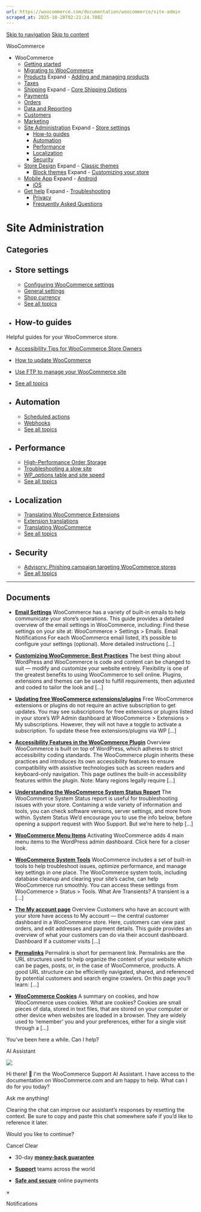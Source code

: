 ```yaml
---
url: https://woocommerce.com/documentation/woocommerce/site-admin
scraped_at: 2025-10-20T02:21:24.708Z
---
```


[Skip to navigation](https://woocommerce.com/documentation/woocommerce/site-admin/#main-navigation) [Skip to content](https://woocommerce.com/documentation/woocommerce/site-admin/#page)

WooCommerce

- WooCommerce
  - [Getting started](https://woocommerce.com/documentation/woocommerce/getting-started/ "Everything you’ll need to get your online store up and running. From installation to managing orders — our guides can help with configuring WooCommerce to work for your business.")
  - [Migrating to WooCommerce](https://woocommerce.com/documentation/woocommerce/migrating-to-woocommerce/ "Ready to switch platforms? Our migration guides help you confidently move your store to WooCommerce. Whether you're just exploring or already planning the transition, you'll find step-by-step resources to get set up, transfer your data, and unlock the flexibility and control that come with owning your store.")
  - [Products](https://woocommerce.com/documentation/woocommerce/core-products/ "Products") Expand    - [Adding and managing products](https://woocommerce.com/document/managing-products/ "Adding and managing products")
  - [Taxes](https://woocommerce.com/documentation/woocommerce/taxes/ "Taxes")
  - [Shipping](https://woocommerce.com/documentation/woocommerce/shipping/ "Shipping") Expand    - [Core Shipping Options](https://woocommerce.com/documentation/woocommerce/shipping/core-shipping-options/ "Core Shipping Options")
  - [Payments](https://woocommerce.com/documentation/woocommerce/payments/ "Payments")
  - [Orders](https://woocommerce.com/documentation/woocommerce/orders/ "Orders")
  - [Data and Reporting](https://woocommerce.com/documentation/woocommerce/data-reporting/ "Data and Reporting")
  - [Customers](https://woocommerce.com/documentation/woocommerce/customers/ "Customers")
  - [Marketing](https://woocommerce.com/documentation/woocommerce/marketing/ "Marketing")
  - [Site Administration](https://woocommerce.com/documentation/woocommerce/site-admin/ "Site Administration") Expand    - [Store settings](https://woocommerce.com/documentation/woocommerce/site-admin/store-settings/ "Store settings")
    - [How-to guides](https://woocommerce.com/documentation/woocommerce/site-admin/how-to/ "Helpful guides for your WooCommerce store.")
    - [Automation](https://woocommerce.com/documentation/woocommerce/site-admin/automation/ "Automation")
    - [Performance](https://woocommerce.com/documentation/woocommerce/site-admin/performance/ "Performance")
    - [Localization](https://woocommerce.com/documentation/woocommerce/site-admin/localization/ "Localization")
    - [Security](https://woocommerce.com/documentation/woocommerce/site-admin/security/ "Security")
  - [Store Design](https://woocommerce.com/documentation/woocommerce/store-design/ "Store Design") Expand    - [Classic themes](https://woocommerce.com/documentation/woocommerce/store-design/classic-themes/ "Classic themes")
    - [Block themes](https://woocommerce.com/documentation/woocommerce/store-design/block-themes-store-editing/ "Store Editing is a new paradigm for managing your store's design. Use this content to learn how the editor (and this system) works.") Expand      - [Customizing your store](https://woocommerce.com/documentation/woocommerce/store-design/block-themes-store-editing/customize-your-store/ "Check these guides for explanations on how to customize the different sections of your WooCommerce store. Note that many of these details only apply when your site is using a block theme.")
  - [Mobile App](https://woocommerce.com/documentation/woocommerce/mobile/ "Mobile App") Expand    - [Android](https://woocommerce.com/documentation/woocommerce/mobile/mobile-android/ "Android")
    - [iOS](https://woocommerce.com/documentation/woocommerce/mobile/mobile-ios/ "iOS")
  - [Get help](https://woocommerce.com/documentation/woocommerce/get-help/ "Get help with WooCommerce and WordPress by checking out our collection of guides, FAQs, and documentation.  Start here: our troubleshooting guide addresses some of the most common issues. You can also get help from your fellow merchants in the WooCommerce support forums.") Expand    - [Troubleshooting](https://woocommerce.com/documentation/woocommerce/get-help/troubleshooting-get-help/ "Not sure where to start? Check out our Troubleshooting Guide to read about common issues and their solutions.")
    - [Privacy](https://woocommerce.com/documentation/woocommerce/get-help/privacy/ "Information about what customer data may be collected and shared when a store uses extensions sold on WooCommerce.com. For information about your privacy when making purchases on WooCommerce.com, visit automattic.com/privacy.")
    - [Frequently Asked Questions](https://woocommerce.com/documentation/woocommerce/get-help/frequently-asked-questions/ "Frequently Asked Questions")

# Site Administration

## Categories

- ## Store settings



  - [Configuring WooCommerce settings](https://woocommerce.com/document/configuring-woocommerce-settings/)
  - [General settings](https://woocommerce.com/document/configuring-woocommerce-settings/general/)
  - [Shop currency](https://woocommerce.com/document/shop-currency/)
  - [See all topics](https://woocommerce.com/documentation/woocommerce/site-admin/store-settings/)
- ## How-to guides


Helpful guides for your WooCommerce store.
  - [Accessibility Tips for WooCommerce Store Owners](https://woocommerce.com/document/accessibility-tips-for-store-owners/)
  - [How to update WooCommerce](https://woocommerce.com/document/how-to-update-woocommerce/)
  - [Use FTP to manage your WooCommerce site](https://woocommerce.com/document/use-ftp-to-manage-your-woocommerce-site/)
  - [See all topics](https://woocommerce.com/documentation/woocommerce/site-admin/how-to/)
- ## Automation



  - [Scheduled actions](https://woocommerce.com/document/understanding-the-woocommerce-system-status-report/scheduled-actions/)
  - [Webhooks](https://woocommerce.com/document/webhooks/)
  - [See all topics](https://woocommerce.com/documentation/woocommerce/site-admin/automation/)
- ## Performance



  - [High-Performance Order Storage](https://woocommerce.com/document/high-performance-order-storage/)
  - [Troubleshooting a slow site](https://woocommerce.com/document/troubleshooting-a-slow-site/)
  - [WP\_options table and site speed](https://woocommerce.com/document/wp_options-table-and-site-speed/)
  - [See all topics](https://woocommerce.com/documentation/woocommerce/site-admin/performance/)
- ## Localization



  - [Translating WooCommerce Extensions](https://woocommerce.com/document/translate-woocommerce-extensions/)
  - [Extension translations](https://woocommerce.com/document/extension-translations/)
  - [Translating WooCommerce](https://woocommerce.com/document/woocommerce-localization/)
  - [See all topics](https://woocommerce.com/documentation/woocommerce/site-admin/localization/)
- ## Security



  - [Advisory: Phishing campaign targeting WooCommerce stores](https://woocommerce.com/document/advisory-phishing-campaign-targeting-woocommerce-stores/)
  - [See all topics](https://woocommerce.com/documentation/woocommerce/site-admin/security/)

* * *

## Documents

- [**Email Settings**](https://woocommerce.com/document/configuring-woocommerce-settings/email-settings/)
WooCommerce has a variety of built-in emails to help communicate your store’s operations. This guide provides a detailed overview of the email settings in WooCommerce, including: Find these settings on your site at: WooCommerce > Settings > Emails. Email Notifications For each WooCommerce email listed, it’s possible to configure your settings (optional). More detailed instructions \[…\]

- [**Customizing WooCommerce: Best Practices**](https://woocommerce.com/document/customizing-woocommerce-best-practices/)
The best thing about WordPress and WooCommerce is code and content can be changed to suit — modify and customize your website entirely. Flexibility is one of the greatest benefits to using WooCommerce to sell online. Plugins, extensions and themes can be used to fulfill requirements, then adjusted and coded to tailor the look and \[…\]

- [**Updating free WooCommerce extensions/plugins**](https://woocommerce.com/document/updating-free-woocommerce-plugins/)
Free WooCommerce extensions or plugins do not require an active subscription to get updates. You may see subscriptions for free extensions or plugins listed in your store’s WP Admin dashboard at WooCommerce > Extensions > My subscriptions. However, they will not have a toggle to activate a subscription. To update these free extensions/plugins via WP \[…\]

- [**Accessibility Features in the WooCommerce Plugin**](https://woocommerce.com/document/accessibility-features-in-woocommerce/)
Overview WooCommerce is built on top of WordPress, which adheres to strict accessibility coding standards. The WooCommerce plugin inherits these practices and introduces its own accessibility features to ensure compatibility with assistive technologies such as screen readers and keyboard-only navigation. This page outlines the built-in accessibility features within the plugin. Note: Many regions legally require \[…\]

- [**Understanding the WooCommerce System Status Report**](https://woocommerce.com/document/understanding-the-woocommerce-system-status-report/)
The WooCommerce System Status report is useful for troubleshooting issues with your store. Containing a wide variety of information and tools, you can check software versions, server settings, and more from within. System Status We’d encourage you to use the info below, before opening a support request with Woo Support. But we’re here to help \[…\]

- [**WooCommerce Menu Items**](https://woocommerce.com/document/woocommerce-menu-items/)
Activating WooCommerce adds 4 main menu items to the WordPress admin dashboard. Click here for a closer look.

- [**WooCommerce System Tools**](https://woocommerce.com/document/understanding-the-woocommerce-system-status-report/tools/)
WooCommerce includes a set of built-in tools to help troubleshoot issues, optimize performance, and manage key settings in one place. The WooCommerce system tools, including database cleanup and clearing your site’s cache, can help WooCommerce run smoothly. You can access these settings from WooCommerce > Status > Tools. What Are Transients? A transient is a \[…\]

- [**The My account page**](https://woocommerce.com/document/the-my-account-page/)
Overview Customers who have an account with your store have access to My account — the central customer dashboard in a WooCommerce store. Here, customers can view past orders, and edit addresses and payment details. This guide provides an overview of what your customers can do via their account dashboard. Dashboard If a customer visits \[…\]

- [**Permalinks**](https://woocommerce.com/document/permalinks/)
Permalink is short for permanent link. Permalinks are the URL structures used to help organize the content of your website which can be pages, posts, or, in the case of WooCommerce, products. A good URL structure can be efficiently navigated, shared, and referenced by potential customers and search engine crawlers. On this page you’ll learn: \[…\]

- [**WooCommerce Cookies**](https://woocommerce.com/document/woocommerce-cookies/)
A summary on cookies, and how WooCommerce uses cookies. What are cookies? Cookies are small pieces of data, stored in text files, that are stored on your computer or other device when websites are loaded in a browser. They are widely used to ‘remember’ you and your preferences, either for a single visit through a \[…\]


You've been here a while. Can I help?

AI Assistant

![](https://woocommerce.com/wp-content/themes/woo/images/svg/support-chat-bot-avatar.svg)

Hi there! 👋 I'm the WooCommerce Support AI Assistant. I have access to the documentation on WooCommerce.com and am happy to help. What can I do for you today?

Ask me anything!

Clearing the chat can improve our assistant’s responses by resetting the context. Be sure to copy and paste this chat somewhere safe if you’d like to reference it later.

Would you like to continue?

Cancel
Clear

- 30-day **[money-back guarantee](https://woocommerce.com/refund-policy/)**

- **[Support](https://woocommerce.com/docs/)**
teams across the world

- **[Safe and secure](https://woocommerce.com/products/woopayments/)**
online payments

×

Notifications
